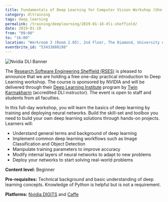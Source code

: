 ```yaml
---
title: Fundamentals of Deep Learning for Computer Vision Workshop (Sheffield)
category: dltraining
tags: deep_learning
permalink: /training/deeplearning/2019-01-18-dli-sheffield/
date: 2019-01-18
from: "09:00"
to: "16:00"
location: "Workroom 3 (Room 2.05), 2nd Floor, The Diamond, University of Sheffield"
eventbrite_id: "53433888198"
---
```


![Nvidia DLI Banner](/assets/images/DLI-email-header-motif-640x150.jpg)

The [Research Software Engineering Sheffield (RSES)](/) is pleased to announce that we are holding a free one-day practical introduction to Deep Learning workshop. The course is sponsored by NVIDIA and will be delivered through their [Deep Learning Institute](https://www.nvidia.com/en-us/deep-learning-ai/education/) program by [Twin Karmakharm](/contact/team#twin) (accredited DLI instructor). The event is open to staff and students from all faculties.

In this full-day workshop, you will learn the basics of deep learning by training and deploying neural networks. Build the skill-set and toolbox you need to build your own deep learning solutions through hands-on projects. Learners will:

* Understand general terms and background of deep learning
* Implement common deep learning workflows such as Image Classification and Object Detection
* Manipulate training parameters to improve accuracy
* Modify internal layers of neural networks to adapt to new problems
* Deploy your networks to start solving real-world problems

**Content level:** Beginner

**Pre-requisites:** Technical background and basic understanding of deep learning concepts. Knowledge of Python is helpful but is not a requirement.

**Platforms:** [Nvidia DIGITS](https://developer.nvidia.com/digits) and [Caffe](http://caffe.berkeleyvision.org/)


